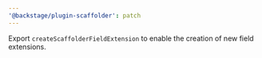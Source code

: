 ```yaml
---
'@backstage/plugin-scaffolder': patch
---
```


Export `createScaffolderFieldExtension` to enable the creation of new field extensions.
